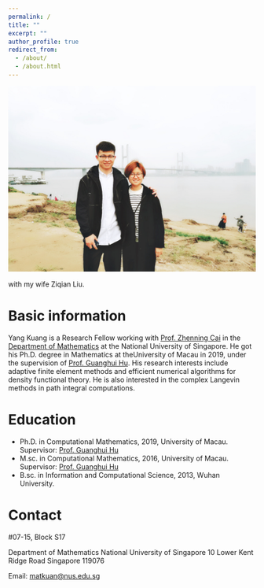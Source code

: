 ```yaml
---
permalink: /
title: ""
excerpt: ""
author_profile: true
redirect_from: 
  - /about/
  - /about.html
---
```


<img src="../files/kuang_liu.JPG" alt="kuang_liu" style="zoom:50%;" />

with my wife Ziqian Liu.

# Basic information

Yang Kuang is a Research Fellow working with [Prof. Zhenning Cai](https://blog.nus.edu.sg/matcz/) in the [Departmen](https://www.math.nus.edu.sg/)[t of Mathematics](https://www.math.nus.edu.sg/) at the National University of Singapore.  He got his Ph.D. degree in Mathematics at theUniversity of Macau in 2019, under the supervision of [Prof. Guanghui Hu](https://www.fst.um.edu.mo/people/garyhu/). His research interests include adaptive finite element methods and efficient numerical algorithms for density functional theory. He is also interested in the complex Langevin methods in path integral computations.



# Education

- Ph.D. in Computational Mathematics, 2019, University of Macau. Supervisor: [Prof. Guanghui Hu](https://www.fst.um.edu.mo/people/garyhu/)
- M.sc. in Computational Mathematics, 2016, University of Macau. Supervisor: [Prof. Guanghui Hu](https://www.fst.um.edu.mo/people/garyhu/)
- B.sc. in Information and Computational Science, 2013, Wuhan University.



# Contact

\#07-15, Block S17

Department of Mathematics
National University of Singapore
10 Lower Kent Ridge Road
Singapore 119076

Email: matkuan@nus.edu.sg

